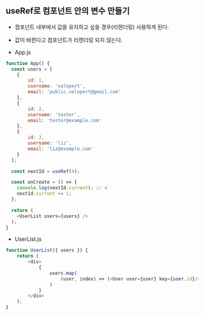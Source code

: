 ## useRef로 컴포넌트 안의 변수 만들기

- 컴포넌트 내부에서 값을 유지하고 싶을 경우(리렌더링) 사용하게 된다.
- 값이 바뀐다고 컴포넌트가 리렌더링 되지 않는다.

- App.js
```JavaScript
function App() {
  const users = [
    {
        id: 1,
        username: 'valopert',
        email: 'public.velopert@gmail.com'
    },
    {
        id: 2,
        username: 'tester',
        email: 'tester@example.com'
    },
    {
        id: 3,
        username: 'liz',
        email: 'liz@example.com'
    }
  ];

  const nextId = useRef(4);

  const onCreate = () => {
    console.log(nextId.current); // 4
    nextId.current += 1;
  };

  return (
    <UserList users={users} />
  );
}
```

- UserList.js
```JavaScript
function UserList({ users }) {
    return (
        <div>
            {
                users.map(
                    (user, index) => (<User user={user} key={user.id}/>)
                )
            }
        </div>
    );
}
```